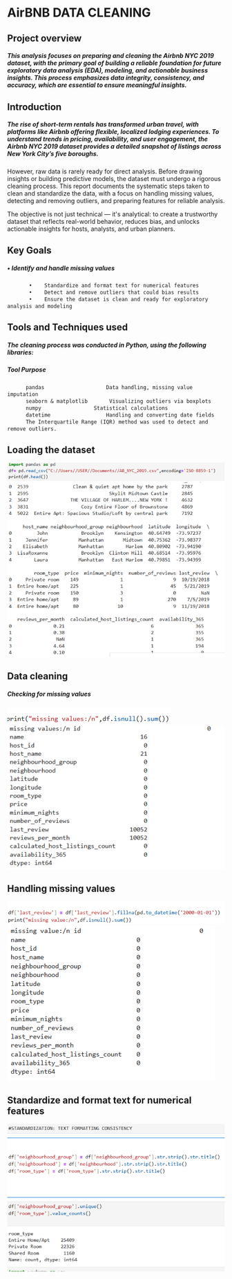 # AirBNB DATA CLEANING
## Project overview
##### This analysis focuses on preparing and cleaning the Airbnb NYC 2019 dataset, with the primary goal of building a reliable foundation for future exploratory data analysis (EDA), modeling, and actionable business insights. This process emphasizes data integrity, consistency, and accuracy, which are essential to ensure meaningful insights.
## Introduction
##### The rise of short-term rentals has transformed urban travel, with platforms like Airbnb offering flexible, localized lodging experiences. To understand trends in pricing, availability, and user engagement, the Airbnb NYC 2019 dataset provides a detailed snapshot of listings across New York City’s five boroughs.

However, raw data is rarely ready for direct analysis. Before drawing insights or building predictive models, the dataset must undergo a rigorous cleaning process. This report documents the systematic steps taken to clean and standardize the data, with a focus on handling missing values, detecting and removing outliers, and preparing features for reliable analysis.

The objective is not just technical — it's analytical: to create a trustworthy dataset that reflects real-world behavior, reduces bias, and unlocks actionable insights for hosts, analysts, and urban planners.
## Key Goals
#####      •	Identify and handle missing values
           •	Standardize and format text for numerical features
           •	Detect and remove outliers that could bias results
           •	Ensure the dataset is clean and ready for exploratory analysis and modeling

## Tools and Techniques used
##### The cleaning process was conducted in Python, using the following libraries:
#####      Tool	                Purpose
          pandas	                Data handling, missing value imputation
          seaborn & matplotlib	     Visualizing outliers via boxplots
          numpy	                Statistical calculations
          datetime	                Handling and converting date fields
          The Interquartile Range (IQR) method was used to detect and remove outliers.
          

## Loading the dataset
![import data](https://github.com/omodara12/oibsip_task-No-2/blob/main/images/task2-1.png)
![dataset](https://github.com/omodara12/oibsip_task-No-2/blob/main/task%202-2.png)
## Data cleaning
##### Checking for missing values
![missing values](https://github.com/omodara12/oibsip_task-No-2/blob/main/task%202-4.png)
![missing values](https://github.com/omodara12/oibsip_task-No-2/blob/main/task2_3.png)
## Handling missing values
![Handling missing values](https://github.com/omodara12/oibsip_task-No-2/blob/main/Task2-5.png)
![Handling missing values](https://github.com/omodara12/oibsip_task-No-2/blob/main/Task2-6.png)
## Standardize and format text for numerical features
![Standardize](https://github.com/omodara12/oibsip_task-No-2/blob/main/Task2-10.png)

